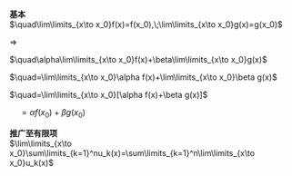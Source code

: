 **基本**  
$\quad\lim\limits_{x\to x_0}f(x)=f(x_0),\;\lim\limits_{x\to x_0}g(x)=g(x_0)$  
  
$\Rightarrow$  
  
$\quad\alpha\lim\limits_{x\to x_0}f(x)+\beta\lim\limits_{x\to x_0}g(x)$  
  
$\quad=\lim\limits_{x\to x_0}\alpha f(x)+\lim\limits_{x\to x_0}\beta g(x)$  
  
$\quad=\lim\limits_{x\to x_0}[\alpha f(x)+\beta g(x)]$  
  
$\quad=\alpha f(x_0)+\beta g(x_0)$  
  
**推广至有限项**  
$\lim\limits_{x\to x_0}\sum\limits_{k=1}^nu_k(x)=\sum\limits_{k=1}^n\lim\limits_{x\to x_0}u_k(x)$  
